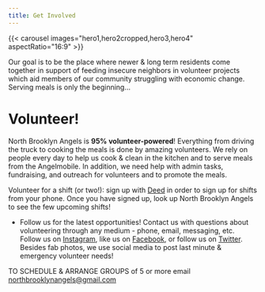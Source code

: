 ```yaml
---
title: Get Involved
---
```


{{< carousel images="hero1,hero2cropped,hero3,hero4" aspectRatio="16:9" >}}

Our goal is to be the place where newer & long term residents come together in support of feeding insecure neighbors in volunteer projects which aid members of our community struggling with economic change. Serving meals is only the beginning…

# Volunteer!

North Brooklyn Angels is **95% volunteer-powered**! Everything from driving the truck to cooking the meals is done by amazing volunteers. We rely on people every day to help us cook & clean in the kitchen and to serve meals from the Angelmobile. In addition, we need help with admin tasks, fundraising, and outreach for volunteers and to promote the meals.

Volunteer for a shift (or two!): sign up with [Deed](https://web.godeed.today/organization/5ba68de87e93fe6c785a6dcd) in order to sign up for shifts from your phone. Once you have signed up, look up North Brooklyn Angels to see the few upcoming shifts!

* Follow us for the latest opportunities! Contact us with questions about volunteering through any medium - phone, email, messaging, etc. Follow us on [Instagram](https://instagram.com/northbrooklynangels), like us on [Facebook](https://facebook.com/northbrooklynangels), or follow us on [Twitter](https://twitter.com/nbrooklynangels). Besides fab photos, we use social media to post last minute & emergency volunteer needs!

TO SCHEDULE & ARRANGE GROUPS of 5 or more email [northbrooklynangels@gmail.com](mailto:northbrooklynangels@gmail.com)